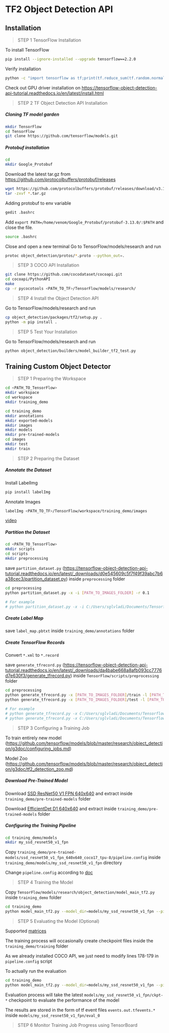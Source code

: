 # TF2 Object Detection API

## Installation 

> STEP 1 TensorFlow Installation 

To install TensorFlow
```bash
pip install --ignore-installed --upgrade tensorflow==2.2.0
```

Verify installation 
```bash
python -c "import tensorflow as tf;print(tf.reduce_sum(tf.random.normal([1000, 1000])))"
```

Check out GPU driver installation on https://tensorflow-object-detection-api-tutorial.readthedocs.io/en/latest/install.html

> STEP 2 TF Object Detection API Installation

##### Cloning TF model garden
```bash
mkdir TensorFlow
cd TensorFlow
git clone https://github.com/tensorflow/models.git
```

##### Protobuf installation 

```bash
cd 
mkdir Google_Protobuf
```

Download the latest tar.gz from https://github.com/protocolbuffers/protobuf/releases
```bash
wget https://github.com/protocolbuffers/protobuf/releases/download/v3.13.0/protobuf-all-3.13.0.tar.gz
tar -zxvf *.tar.gz
```

Adding protobuf to env variable 
```bash
gedit .bashrc
```

Add `export PATH=/home/venom/Google_Protobuf/protobuf-3.13.0/:$PATH` and close the file.
```bash
source .bashrc
```

Close and open a new terminal
Go to TensorFlow/models/research and run
```bash
protoc object_detection/protos/*.proto --python_out=.
```

>STEP 3 COCO API Installation 

```bash
git clone https://github.com/cocodataset/cocoapi.git
cd cocoapi/PythonAPI
make
cp -r pycocotools <PATH_TO_TF>/TensorFlow/models/research/
```

>STEP 4 Install the Object Detection API

Go to TensorFlow/models/research and run
```bash
cp object_detection/packages/tf2/setup.py .
python -m pip install .
```

>STEP 5 Test Your Installation 

Go to TensorFlow/models/research and run
```bash
python object_detection/builders/model_builder_tf2_test.py
```


## Training Custom Object Detector

>STEP 1 Preparing the Workspace

```bash
cd <PATH_TO_TensorFlow>
mkdir workspace
cd workspace
mkdir training_demo
```

```bash
cd training_demo
mkdir annotations
mkdir exported-models
mkdir images 
mkdir models
mkdir pre-trained-models
cd images
mkdir test
mkdir train
```

>STEP 2 Preparing the Dataset

##### Annotate the Dataset

Install LabelImg
```bash
pip install labelImg
```

Annotate Images 
```bash
labelImg <PATH_TO_TF>/TensorFlow/workspace/training_demo/images
```
[video](https://youtu.be/K_mFnvzyLvc)

##### Partition the Dataset

```bash
cd <PATH_TO_TensorFlow>
mkdir scripts
cd scripts 
mkdir preprocessing
```
save `partition_dataset.py` (https://tensorflow-object-detection-api-tutorial.readthedocs.io/en/latest/_downloads/d0e545609c5f7f49f39abc7b6a38cec3/partition_dataset.py) inside `preprocessing` folder

```bash
cd preprocessing 
python partition_dataset.py -x -i [PATH_TO_IMAGES_FOLDER] -r 0.1

# For example
# python partition_dataset.py -x -i C:/Users/sglvladi/Documents/Tensorflow/workspace/training_demo/images -r 0.1
```

##### Create Label Map

save `label_map.pbtxt` inside `training_demo/annotations` folder 

##### Create TensorFlow Records

Convert `*.xml` to `*.record`

save `generate_tfrecord.py` (https://tensorflow-object-detection-api-tutorial.readthedocs.io/en/latest/_downloads/da4babe668a8afb093cc7776d7e630f3/generate_tfrecord.py)
inside `TensorFlow/scripts/preprocessing` folder

```bash
cd preprocessing
python generate_tfrecord.py -x [PATH_TO_IMAGES_FOLDER]/train -l [PATH_TO_ANNOTATIONS_FOLDER]/label_map.pbtxt -o [PATH_TO_ANNOTATIONS_FOLDER]/train.record
python generate_tfrecord.py -x [PATH_TO_IMAGES_FOLDER]/test -l [PATH_TO_ANNOTATIONS_FOLDER]/label_map.pbtxt -o [PATH_TO_ANNOTATIONS_FOLDER]/test.record

# For example
# python generate_tfrecord.py -x C:/Users/sglvladi/Documents/Tensorflow/workspace/training_demo/images/train -l C:/Users/sglvladi/Documents/Tensorflow/workspace/training_demo/annotations/label_map.pbtxt -o C:/Users/sglvladi/Documents/Tensorflow/workspace/training_demo/annotations/train.record
# python generate_tfrecord.py -x C:/Users/sglvladi/Documents/Tensorflow/workspace/training_demo/images/test -l C:/Users/sglvladi/Documents/Tensorflow2/workspace/training_demo/annotations/label_map.pbtxt -o C:/Users/sglvladi/Documents/Tensorflow/workspace/training_demo/annotations/test.record
```

>STEP 3 Configuring a Training Job

To train entirely new model (https://github.com/tensorflow/models/blob/master/research/object_detection/g3doc/configuring_jobs.md)

Model Zoo (https://github.com/tensorflow/models/blob/master/research/object_detection/g3doc/tf2_detection_zoo.md)

##### Download Pre-Trained Model

Download [SSD ResNet50 V1 FPN 640x640](http://download.tensorflow.org/models/object_detection/tf2/20200711/ssd_resnet50_v1_fpn_640x640_coco17_tpu-8.tar.gz)
and extract inside `training_demo/pre-trained-models` folder

Download [EfficientDet D1 640x640](http://download.tensorflow.org/models/object_detection/tf2/20200711/efficientdet_d1_coco17_tpu-32.tar.gz)
and extract inside `training_demo/pre-trained-models` folder

##### Configuring the Training Pipeline

```bash
cd training_demo/models
mkdir my_ssd_resnet50_v1_fpn
```

Copy `training_demo/pre-trained-models/ssd_resnet50_v1_fpn_640x640_coco17_tpu-8/pipeline.config`
inside `training_demo/models/my_ssd_resnet50_v1_fpn` directory

Change `pipeline.config` according to [doc](https://tensorflow-object-detection-api-tutorial.readthedocs.io/en/latest/training.html)

>STEP 4 Training the Model

Copy `TensorFlow/models/research/object_detection/model_main_tf2.py`
inside `training_demo` folder

```bash
cd training_demo
python model_main_tf2.py --model_dir=models/my_ssd_resnet50_v1_fpn --pipeline_config_path=models/my_ssd_resnet50_v1_fpn/pipeline.config
```

>STEP 5 Evaluating the Model (Optional)

Supported [matrices](https://github.com/tensorflow/models/blob/master/research/object_detection/g3doc/evaluation_protocols.md)

The training process will occasionally create checkpoint files inside the `training_demo/training`
folder 

As we already installed COCO API, we just need to modify lines 
178-179 in `pipeline.config` script 

To actually run the evaluation
```bash
cd training_demo
python model_main_tf2.py --model_dir=models/my_ssd_resnet50_v1_fpn --pipeline_config_path=models/my_ssd_resnet50_v1_fpn/pipeline.config --checkpoint_dir=models/my_ssd_resnet50_v1_fpn
```

Evaluation process will take the latest `models/my_ssd_resnet50_v1_fpn/ckpt-*` 
checkpoint to evaluate the performance of the model

The results are stored in the form of tf event files `events.out.tfevents.*`
inside `models/my_ssd_resnet50_v1_fpn/eval_0`

>STEP 6 Monitor Training Job Progress using TensorBoard















